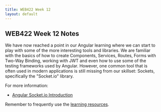 ```yaml
---
title: WEB422 Week 12
layout: default
---
```


## WEB422 Week 12 Notes

We have now reached a point in our Angular learning where we can start to play with some of the more interesting tools and libraries. We are familiar with the basics of how to create Components, Services, Routes, Forms with Two-Way Binding, working with JWT and even how to use some of the testing frameworks used by Angular. However, one common tool that is often used in modern applications is still missing from our skillset: Sockets, specifically the "Socket.io" library.

For more information:

* [Angular Socket.io Introduction](angular-socketio-intro)

Remember to frequently use the [learning resources](/web422/resources).
